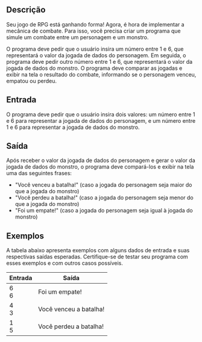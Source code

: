 ## Descrição

Seu jogo de RPG está ganhando forma! Agora, é hora de implementar a mecânica de combate. Para isso, você precisa criar um programa que simule um combate entre um personagem e um monstro.

O programa deve pedir que o usuário insira um número entre 1 e 6, que representará o valor da jogada de dados do personagem. Em seguida, o programa deve pedir outro número entre 1 e 6, que representará o valor da jogada de dados do monstro. O programa deve comparar as jogadas e exibir na tela o resultado do combate, informando se o personagem venceu, empatou ou perdeu.

## Entrada

O programa deve pedir que o usuário insira dois valores: um número entre 1 e 6 para representar a jogada de dados do personagem, e um número entre 1 e 6 para representar a jogada de dados do monstro.

## Saída

Após receber o valor da jogada de dados do personagem e gerar o valor da jogada de dados do monstro, o programa deve compará-los e exibir na tela uma das seguintes frases:

- "Você venceu a batalha!" (caso a jogada do personagem seja maior do que a jogada do monstro)
- "Você perdeu a batalha!" (caso a jogada do personagem seja menor do que a jogada do monstro)
- "Foi um empate!" (caso a jogada do personagem seja igual à jogada do monstro)

## Exemplos

A tabela abaixo apresenta exemplos com alguns dados de entrada e suas respectivas saídas esperadas. Certifique-se de testar seu programa com esses exemplos e com outros casos possíveis.

| Entrada  | Saída                  |
| -------- | ---------------------- |
| 6 <br> 6 | Foi um empate!         |
| 4 <br> 3 | Você venceu a batalha! |
| 1 <br> 5 | Você perdeu a batalha! |
